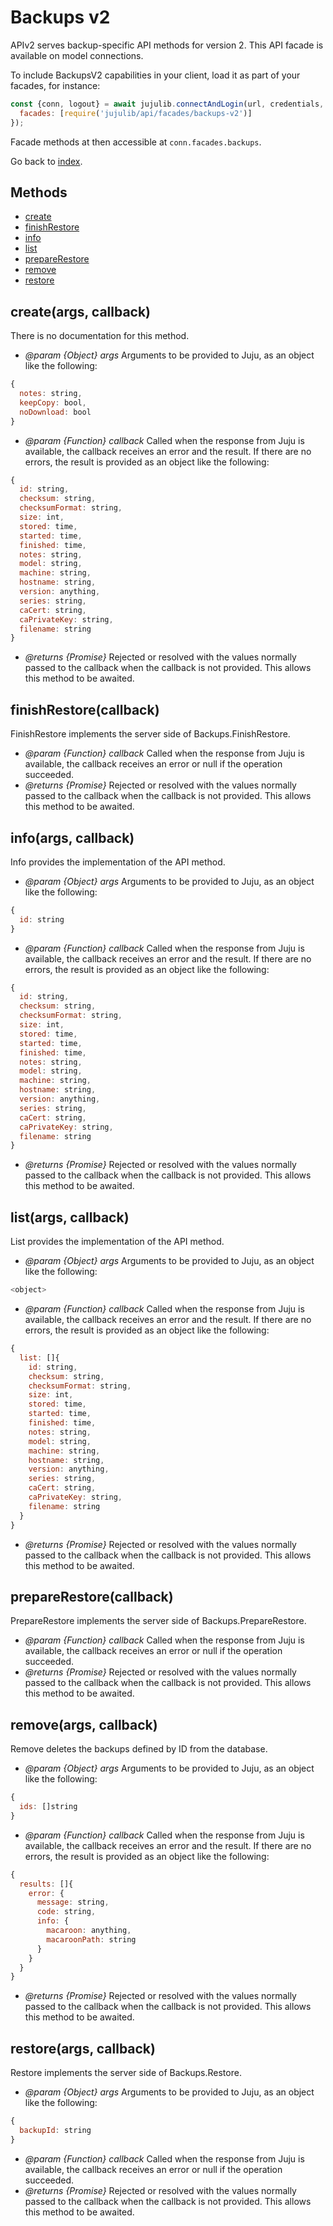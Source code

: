 <!---
NOTE: this file has been generated by the doc command in js-libjuju
on Tue 2018/11/27 16:23:14 UTC. Do not manually edit this file.
--->
# Backups v2

APIv2 serves backup-specific API methods for version 2.
This API facade is available on model connections.

To include BackupsV2 capabilities in your client, load it as
part of your facades, for instance:
```javascript
const {conn, logout} = await jujulib.connectAndLogin(url, credentials, {
  facades: [require('jujulib/api/facades/backups-v2')]
});
```
Facade methods at then accessible at `conn.facades.backups`.

Go back to [index](index.md).

## Methods
- [create](#createargs-callback)
- [finishRestore](#finishRestorecallback)
- [info](#infoargs-callback)
- [list](#listargs-callback)
- [prepareRestore](#prepareRestorecallback)
- [remove](#removeargs-callback)
- [restore](#restoreargs-callback)

## create(args, callback)
There is no documentation for this method.

- *@param {Object} args* Arguments to be provided to Juju, as an object like
  the following:
```javascript
{
  notes: string,
  keepCopy: bool,
  noDownload: bool
}
```
- *@param {Function} callback* Called when the response from Juju is available,
  the callback receives an error and the result. If there are no errors, the
  result is provided as an object like the following:
```javascript
{
  id: string,
  checksum: string,
  checksumFormat: string,
  size: int,
  stored: time,
  started: time,
  finished: time,
  notes: string,
  model: string,
  machine: string,
  hostname: string,
  version: anything,
  series: string,
  caCert: string,
  caPrivateKey: string,
  filename: string
}
```
- *@returns {Promise}* Rejected or resolved with the values normally passed to
  the callback when the callback is not provided.
  This allows this method to be awaited.

## finishRestore(callback)
FinishRestore implements the server side of Backups.FinishRestore.

- *@param {Function} callback* Called when the response from Juju is available,
  the callback receives an error or null if the operation succeeded.
- *@returns {Promise}* Rejected or resolved with the values normally passed to
  the callback when the callback is not provided.
  This allows this method to be awaited.

## info(args, callback)
Info provides the implementation of the API method.

- *@param {Object} args* Arguments to be provided to Juju, as an object like
  the following:
```javascript
{
  id: string
}
```
- *@param {Function} callback* Called when the response from Juju is available,
  the callback receives an error and the result. If there are no errors, the
  result is provided as an object like the following:
```javascript
{
  id: string,
  checksum: string,
  checksumFormat: string,
  size: int,
  stored: time,
  started: time,
  finished: time,
  notes: string,
  model: string,
  machine: string,
  hostname: string,
  version: anything,
  series: string,
  caCert: string,
  caPrivateKey: string,
  filename: string
}
```
- *@returns {Promise}* Rejected or resolved with the values normally passed to
  the callback when the callback is not provided.
  This allows this method to be awaited.

## list(args, callback)
List provides the implementation of the API method.

- *@param {Object} args* Arguments to be provided to Juju, as an object like
  the following:
```javascript
<object>
```
- *@param {Function} callback* Called when the response from Juju is available,
  the callback receives an error and the result. If there are no errors, the
  result is provided as an object like the following:
```javascript
{
  list: []{
    id: string,
    checksum: string,
    checksumFormat: string,
    size: int,
    stored: time,
    started: time,
    finished: time,
    notes: string,
    model: string,
    machine: string,
    hostname: string,
    version: anything,
    series: string,
    caCert: string,
    caPrivateKey: string,
    filename: string
  }
}
```
- *@returns {Promise}* Rejected or resolved with the values normally passed to
  the callback when the callback is not provided.
  This allows this method to be awaited.

## prepareRestore(callback)
PrepareRestore implements the server side of Backups.PrepareRestore.

- *@param {Function} callback* Called when the response from Juju is available,
  the callback receives an error or null if the operation succeeded.
- *@returns {Promise}* Rejected or resolved with the values normally passed to
  the callback when the callback is not provided.
  This allows this method to be awaited.

## remove(args, callback)
Remove deletes the backups defined by ID from the database.

- *@param {Object} args* Arguments to be provided to Juju, as an object like
  the following:
```javascript
{
  ids: []string
}
```
- *@param {Function} callback* Called when the response from Juju is available,
  the callback receives an error and the result. If there are no errors, the
  result is provided as an object like the following:
```javascript
{
  results: []{
    error: {
      message: string,
      code: string,
      info: {
        macaroon: anything,
        macaroonPath: string
      }
    }
  }
}
```
- *@returns {Promise}* Rejected or resolved with the values normally passed to
  the callback when the callback is not provided.
  This allows this method to be awaited.

## restore(args, callback)
Restore implements the server side of Backups.Restore.

- *@param {Object} args* Arguments to be provided to Juju, as an object like
  the following:
```javascript
{
  backupId: string
}
```
- *@param {Function} callback* Called when the response from Juju is available,
  the callback receives an error or null if the operation succeeded.
- *@returns {Promise}* Rejected or resolved with the values normally passed to
  the callback when the callback is not provided.
  This allows this method to be awaited.